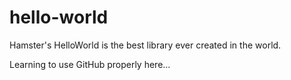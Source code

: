 # hello-world

Hamster's HelloWorld is the best library ever created in the world.

Learning to use GitHub properly here...
